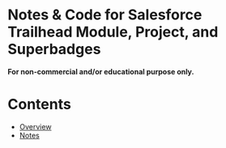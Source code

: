 # Notes & Code for Salesforce Trailhead Module, Project, and Superbadges
**For non-commercial and/or educational purpose only.**
# Contents
* [Overview](/OVERVIEW.md)
* [Notes](/NOTES.md)
